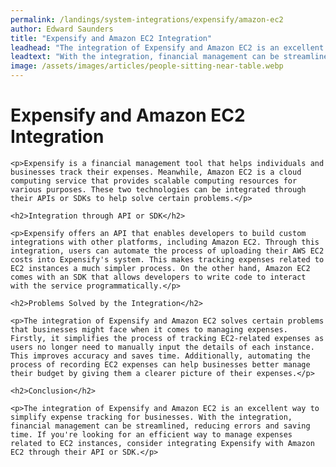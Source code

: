 ```yaml
---
permalink: /landings/system-integrations/expensify/amazon-ec2
author: Edward Saunders
title: "Expensify and Amazon EC2 Integration"
leadhead: "The integration of Expensify and Amazon EC2 is an excellent way to simplify expense tracking for businesses"
leadtext: "With the integration, financial management can be streamlined, reducing errors and saving time. If you're looking for an efficient way to manage expenses related to EC2 instances, consider integrating Expensify with Amazon EC2 through their API or SDK."
image: /assets/images/articles/people-sitting-near-table.webp
---
```

<div class="arttext">	<h1>Expensify and Amazon EC2 Integration</h1>

	<p>Expensify is a financial management tool that helps individuals and businesses track their expenses. Meanwhile, Amazon EC2 is a cloud computing service that provides scalable computing resources for various purposes. These two technologies can be integrated through their APIs or SDKs to help solve certain problems.</p>

	<h2>Integration through API or SDK</h2>

	<p>Expensify offers an API that enables developers to build custom integrations with other platforms, including Amazon EC2. Through this integration, users can automate the process of uploading their AWS EC2 costs into Expensify's system. This makes tracking expenses related to EC2 instances a much simpler process. On the other hand, Amazon EC2 comes with an SDK that allows developers to write code to interact with the service programmatically.</p>

	<h2>Problems Solved by the Integration</h2>

	<p>The integration of Expensify and Amazon EC2 solves certain problems that businesses might face when it comes to managing expenses. Firstly, it simplifies the process of tracking EC2-related expenses as users no longer need to manually input the details of each instance. This improves accuracy and saves time. Additionally, automating the process of recording EC2 expenses can help businesses better manage their budget by giving them a clearer picture of their expenses.</p>

	<h2>Conclusion</h2>

	<p>The integration of Expensify and Amazon EC2 is an excellent way to simplify expense tracking for businesses. With the integration, financial management can be streamlined, reducing errors and saving time. If you're looking for an efficient way to manage expenses related to EC2 instances, consider integrating Expensify with Amazon EC2 through their API or SDK.</p>

</div>